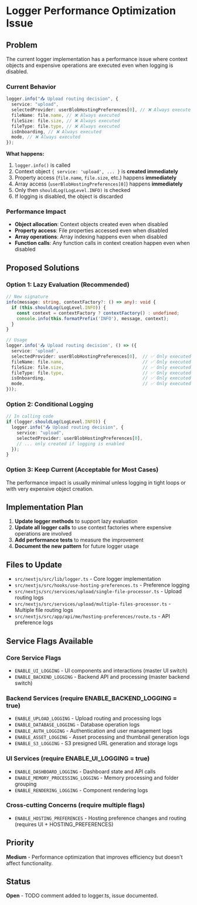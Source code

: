 # Logger Performance Optimization Issue

## Problem

The current logger implementation has a performance issue where context objects and expensive operations are executed even when logging is disabled.

### Current Behavior

```typescript
logger.info("📤 Upload routing decision", {
  service: "upload",
  selectedProvider: userBlobHostingPreferences[0], // ❌ Always executed
  fileName: file.name, // ❌ Always executed
  fileSize: file.size, // ❌ Always executed
  fileType: file.type, // ❌ Always executed
  isOnboarding, // ❌ Always executed
  mode, // ❌ Always executed
});
```

**What happens:**

1. `logger.info()` is called
2. Context object `{ service: 'upload', ... }` is **created immediately**
3. Property access (`file.name`, `file.size`, etc.) happens **immediately**
4. Array access (`userBlobHostingPreferences[0]`) happens **immediately**
5. Only then `shouldLog(LogLevel.INFO)` is checked
6. If logging is disabled, the object is discarded

### Performance Impact

- **Object allocation**: Context objects created even when disabled
- **Property access**: File properties accessed even when disabled
- **Array operations**: Array indexing happens even when disabled
- **Function calls**: Any function calls in context creation happen even when disabled

## Proposed Solutions

### Option 1: Lazy Evaluation (Recommended)

```typescript
// New signature
info(message: string, contextFactory?: () => any): void {
  if (this.shouldLog(LogLevel.INFO)) {
    const context = contextFactory ? contextFactory() : undefined;
    console.info(this.formatPrefix('INFO'), message, context);
  }
}

// Usage
logger.info('📤 Upload routing decision', () => ({
  service: 'upload',
  selectedProvider: userBlobHostingPreferences[0],  // ✅ Only executed if logging enabled
  fileName: file.name,                              // ✅ Only executed if logging enabled
  fileSize: file.size,                              // ✅ Only executed if logging enabled
  fileType: file.type,                              // ✅ Only executed if logging enabled
  isOnboarding,                                     // ✅ Only executed if logging enabled
  mode,                                             // ✅ Only executed if logging enabled
}));
```

### Option 2: Conditional Logging

```typescript
// In calling code
if (logger.shouldLog(LogLevel.INFO)) {
  logger.info("📤 Upload routing decision", {
    service: "upload",
    selectedProvider: userBlobHostingPreferences[0],
    // ... only created if logging is enabled
  });
}
```

### Option 3: Keep Current (Acceptable for Most Cases)

The performance impact is usually minimal unless logging in tight loops or with very expensive object creation.

## Implementation Plan

1. **Update logger methods** to support lazy evaluation
2. **Update all logger calls** to use context factories where expensive operations are involved
3. **Add performance tests** to measure the improvement
4. **Document the new pattern** for future logger usage

## Files to Update

- `src/nextjs/src/lib/logger.ts` - Core logger implementation
- `src/nextjs/src/hooks/use-hosting-preferences.ts` - Preference logging
- `src/nextjs/src/services/upload/single-file-processor.ts` - Upload routing logs
- `src/nextjs/src/services/upload/multiple-files-processor.ts` - Multiple file routing logs
- `src/nextjs/src/app/api/me/hosting-preferences/route.ts` - API preference logs

## Service Flags Available

### Core Service Flags

- `ENABLE_UI_LOGGING` - UI components and interactions (master UI switch)
- `ENABLE_BACKEND_LOGGING` - Backend API and processing (master backend switch)

### Backend Services (require ENABLE_BACKEND_LOGGING = true)

- `ENABLE_UPLOAD_LOGGING` - Upload routing and processing logs
- `ENABLE_DATABASE_LOGGING` - Database operation logs
- `ENABLE_AUTH_LOGGING` - Authentication and user management logs
- `ENABLE_ASSET_LOGGING` - Asset processing and thumbnail generation logs
- `ENABLE_S3_LOGGING` - S3 presigned URL generation and storage logs

### UI Services (require ENABLE_UI_LOGGING = true)

- `ENABLE_DASHBOARD_LOGGING` - Dashboard state and API calls
- `ENABLE_MEMORY_PROCESSING_LOGGING` - Memory processing and folder grouping
- `ENABLE_RENDERING_LOGGING` - Component rendering logs

### Cross-cutting Concerns (require multiple flags)

- `ENABLE_HOSTING_PREFERENCES` - Hosting preference changes and routing (requires UI + HOSTING_PREFERENCES)

## Priority

**Medium** - Performance optimization that improves efficiency but doesn't affect functionality.

## Status

**Open** - TODO comment added to logger.ts, issue documented.
